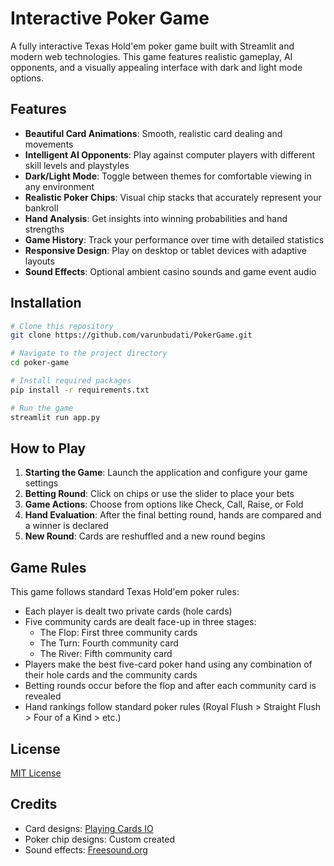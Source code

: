 # Interactive Poker Game

A fully interactive Texas Hold'em poker game built with Streamlit and modern web technologies. This game features realistic gameplay, AI opponents, and a visually appealing interface with dark and light mode options.

## Features

- **Beautiful Card Animations**: Smooth, realistic card dealing and movements
- **Intelligent AI Opponents**: Play against computer players with different skill levels and playstyles
- **Dark/Light Mode**: Toggle between themes for comfortable viewing in any environment
- **Realistic Poker Chips**: Visual chip stacks that accurately represent your bankroll
- **Hand Analysis**: Get insights into winning probabilities and hand strengths
- **Game History**: Track your performance over time with detailed statistics
- **Responsive Design**: Play on desktop or tablet devices with adaptive layouts
- **Sound Effects**: Optional ambient casino sounds and game event audio

## Installation

```bash
# Clone this repository
git clone https://github.com/varunbudati/PokerGame.git

# Navigate to the project directory
cd poker-game

# Install required packages
pip install -r requirements.txt

# Run the game
streamlit run app.py
```

## How to Play

1. **Starting the Game**: Launch the application and configure your game settings
2. **Betting Round**: Click on chips or use the slider to place your bets
3. **Game Actions**: Choose from options like Check, Call, Raise, or Fold
4. **Hand Evaluation**: After the final betting round, hands are compared and a winner is declared
5. **New Round**: Cards are reshuffled and a new round begins

## Game Rules

This game follows standard Texas Hold'em poker rules:

- Each player is dealt two private cards (hole cards)
- Five community cards are dealt face-up in three stages:
  - The Flop: First three community cards
  - The Turn: Fourth community card
  - The River: Fifth community card
- Players make the best five-card poker hand using any combination of their hole cards and the community cards
- Betting rounds occur before the flop and after each community card is revealed
- Hand rankings follow standard poker rules (Royal Flush > Straight Flush > Four of a Kind > etc.)


## License

[MIT License](LICENSE)

## Credits

- Card designs: [Playing Cards IO](https://playingcards.io/)
- Poker chip designs: Custom created
- Sound effects: [Freesound.org](https://freesound.org/)
